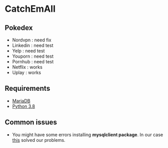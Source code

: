 # CatchEmAll

## Pokedex

- Nordvpn   : need fix
- Linkedin  : need test
- Yelp      : need test
- Youporn   : need test
- Pornhub   : need test
- Netflix   : works
- Uplay     : works



  
## Requirements
- [MariaDB](https://mariadb.org/)
- [Python 3.8](https://www.python.org/downloads/release/python-380/)

## Common issues
- You might have some errors installing **mysqlclient package**. In our case [this](https://github.com/facebook/prophet/issues/418) solved our problems.
